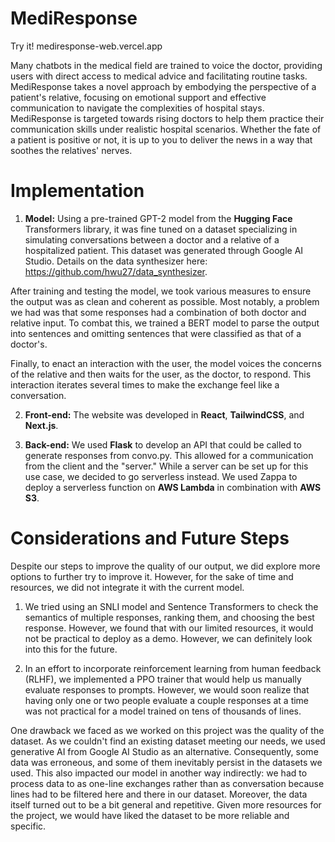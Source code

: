 # MediResponse

Try it! mediresponse-web.vercel.app

Many chatbots in the medical field are trained to voice the doctor, providing users with direct access to medical advice and facilitating routine tasks. MediResponse takes a novel approach by embodying the perspective of a patient's relative, focusing on emotional support and effective communication to navigate the complexities of hospital stays. MediResponse is targeted towards rising doctors to help them practice their communication skills under realistic hospital scenarios. Whether the fate of a patient is positive or not, it is up to you to deliver the news in a way that soothes the relatives' nerves.

# Implementation
1. **Model:** Using a pre-trained GPT-2 model from the **Hugging Face** Transformers library, it was fine tuned on a dataset specializing in simulating conversations between a doctor and a relative of a hospitalized patient. This dataset was generated through Google AI Studio. Details on the data synthesizer here: https://github.com/hwu27/data_synthesizer.

  After training and testing the model, we took various measures to ensure the output was as clean and coherent as possible. Most notably, a problem we had was that some responses had a combination of both doctor   and relative input. To combat this, we trained a BERT model to parse the output into sentences and omitting sentences that were classified as that of a doctor's. 

  Finally, to enact an interaction with the user, the model voices the concerns of the relative and then waits for the user, as the doctor, to respond. This interaction iterates several times to make the exchange   feel like a conversation.

2. **Front-end:** The website was developed in **React**, **TailwindCSS**, and **Next.js**. 

3. **Back-end:** We used **Flask** to develop an API that could be called to generate responses from convo.py. This allowed for a communication from the client and the "server." While a server can be set up for this use case, we decided to go serverless instead. We used Zappa to deploy a serverless function on **AWS Lambda** in combination with **AWS S3**.


# Considerations and Future Steps
Despite our steps to improve the quality of our output, we did explore more options to further try to improve it. However, for the sake of time and resources, we did not integrate it with the current model.

1. We tried using an SNLI model and Sentence Transformers to check the semantics of multiple responses, ranking them, and choosing the best response. However, we found that with our limited resources, it would not be practical to deploy as a demo. However, we can definitely look into this for the future. 

2. In an effort to incorporate reinforcement learning from human feedback (RLHF), we implemented a PPO trainer that would help us manually evaluate responses to prompts. However, we would soon realize that having only one or two people evaluate a couple responses at a time was not practical for a model trained on tens of thousands of lines.

One drawback we faced as we worked on this project was the quality of the dataset. As we couldn't find an existing dataset meeting our needs, we used generative AI from Google AI Studio as an alternative. Consequently, some data was erroneous, and some of them inevitably persist in the datasets we used. This also impacted our model in another way indirectly: we had to process data to as one-line exchanges rather than as conversation because lines had to be filtered here and there in our dataset. Moreover, the data itself turned out to be a bit general and repetitive. Given more resources for the project, we would have liked the dataset to be more reliable and specific.

